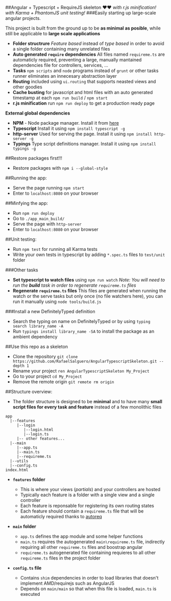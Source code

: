 
##Angular + Typescript + RequireJS skeleton ❤❤
*with r.js minification!*
*with Karma + PhantomJS unit testing!*
###Easily starting up large-scale angular projects.

This project is built from the ground up to be 
**as minimal as posible**, while still be applicable to **large scale applications**

- **Folder structrure** *Feature based* instead of *type based* in order to avoid a single folder containing many unrelated files
- **Auto generated `require` dependencies** All files named `requireme.ts` are automaticly required, preventing a large, manually mantained dependencies file for controllers, services, ...
- **Tasks** `npm scripts` and `node` programs instead of `grunt` or other tasks runner eliminates an innecesary abstraction layer
- **Routing** included using `ui.routing` that supports neasted views and other goodies
- **Cache busting** for javascript and html files with an auto generated timestamp at each `npm run build` / `npm start`
- **r.js minification** run `npm run deploy` to get a production ready page


**External global dependencies**

- **NPM** - Node package manager. Install it from [here](https://nodejs.org)
- **Typescript** Install it using `npm install typescript -g`
- **http-server** Used for serving the page. Install it using `npm install http-server -g`
- **Typings** Type script definitions manager. Install it using `npm install typings -g`

##Restore packages first!!!
- Restore packages with `npm i --global-style`

##Running the app:
- Serve the page running `npm start` 
- Enter to `localhost:8080` on your browser

##Minfying the app:
- Run `npm run deploy`
- Go to `./app_main_build/` 
- Serve the page with `http-server`
- Enter to `localhost:8080` on your browser  

##Unit testing:
 - Run `npm test` for running all Karma tests
 - Write your own tests in typescript by adding `*.spec.ts` files to `test/unit` folder

###Other tasks
- **Set typescript to watch files** using `npm run watch` *Note: You will need to run the **build** task in order to regenerate `requireme.ts` files*
- **Regenerate `requireme.ts` files** This files are generated when running the watch or the serve tasks but only once (no file watchers here), you can run it manually using `node tools/build.js` 

###Install a new DefinitelyTyped definition
- Search the typing on name on DefinitelyTyped or by using `typing search library_name -A`
- Run `typings install library_name -SA` to install the package as an ambient dependency

##Use this repo as a skeleton
- Clone the repository `git clone https://github.com/RafaelSalguero/AngularTypescriptSkeleton.git --depth 1`
- Rename your project `ren AngularTypescriptSkeleton My_Project`
- Go to your project `cd My_Project`
- Remove the remote origin `git remote rm origin`


##Structure overview:
- The folder structure is designed to be **minimal** and to have many **small 
script files for every task and feature** instead of a few monolithic files
```
app
  |--features
     |--login
        |--login.html
        |--login.ts
     |-- other features...
  |--main
     |--app.ts
     |--main.ts
     |--requireme.ts
  |--utils
  |--config.ts
index.html
```

- **`features` folder**
    - This is where your views (*partials*) and your controllers are hosted
    - Typically each feature is a folder with a single view and a single controller
    - Each feature is reponsable for registering its own routing states
    - Each feature should contain a `requireme.ts` file that will be automaticly required thanks to [autoreq](https://github.com/RafaelSalguero/AutoRequire)

- **`main` folder**
    - `app.ts` defines the app module and some helper functions
    - `main.ts` requires the autogenerated `main\requireme.ts` file, indirectly requiring all other `requireme.ts` files and boostrap angular
    - `requireme.ts` autogenerated file containing requieres to all other `requireme.ts` files in the project folder
- **`config.ts` file**
    - Contains `shim` dependencies in order to load libraries that doesn't implement AMD/requirejs such as AngularJS
    - Depends on `main/main` so that when this file is loaded, `main.ts` is executed 
